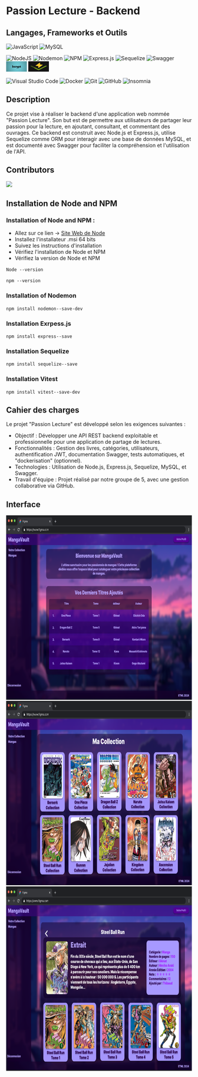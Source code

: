 # Passion Lecture - Backend

## Langages, Frameworks et Outils

![JavaScript](https://img.shields.io/badge/javascript-%23323330.svg?style=for-the-badge&logo=javascript&logoColor=%23F7DF1E)
![MySQL](https://img.shields.io/badge/mysql-%2300f.svg?style=for-the-badge&logo=mysql&logoColor=white)

![NodeJS](https://img.shields.io/badge/node.js-6DA55F?style=for-the-badge&logo=node.js&logoColor=white)
![Nodemon](https://img.shields.io/badge/NODEMON-%23323330.svg?style=for-the-badge&logo=nodemon&logoColor=%BBDEAD)
![NPM](https://img.shields.io/badge/NPM-%23CB3837.svg?style=for-the-badge&logo=npm&logoColor=white)
![Express.js](https://img.shields.io/badge/express.js-%23404d59.svg?style=for-the-badge&logo=express&logoColor=%2361DAFB)
![Sequelize](https://img.shields.io/badge/Sequelize-52B0E7?style=for-the-badge&logo=Sequelize&logoColor=white)
![Swagger](https://img.shields.io/badge/-Swagger-%23Clojure?style=for-the-badge&logo=swagger&logoColor=white)
![Bcrypt](https://github.com/quemet/C295-1ERE-API/blob/main/Image/bcrypt.jpg)
![Vitest](https://github.com/Timcodingeur/Projet-JS/blob/main/Image/Image-Readme/Vitest56.jpg)

![Visual Studio Code](https://img.shields.io/badge/Visual%20Studio%20Code-0078d7.svg?style=for-the-badge&logo=visual-studio-code&logoColor=white)
![Docker](https://img.shields.io/badge/docker-%230db7ed.svg?style=for-the-badge&logo=docker&logoColor=white)
![Git](https://img.shields.io/badge/git-%23F05033.svg?style=for-the-badge&logo=git&logoColor=white)
![GitHub](https://img.shields.io/badge/github-%23121011.svg?style=for-the-badge&logo=github&logoColor=white)
![Insomnia](https://img.shields.io/badge/Insomnia-black?style=for-the-badge&logo=insomnia&logoColor=5849BE)

## Description

Ce projet vise à réaliser le backend d'une application web nommée "Passion Lecture". Son but est de permettre aux utilisateurs de partager leur passion pour la lecture, en ajoutant, consultant, et commentant des ouvrages. Ce backend est construit avec Node.js et Express.js, utilise Sequelize comme ORM pour interagir avec une base de données MySQL, et est documenté avec Swagger pour faciliter la compréhension et l'utilisation de l'API.

## Contributors

<a href="https://github.com/Timcodingeur/Projet-JS/graphs/contributors">
  <img src="https://contrib.rocks/image?repo=Timcodingeur/Projet-JS" />
</a>

## Installation de Node and NPM
### Installation of Node and NPM :
* Allez sur ce lien -> [Site Web de Node](https://nodejs.org/en)
* Installez l'installateur .msi 64 bits
* Suivez les instructions d'installation
* Vérifiez l'installation de Node et NPM
* Vérifiez la version de Node et NPM
```shell
Node --version
```

```shell
npm --version
```

### Installation of Nodemon
```shell
npm install nodemon--save-dev
```

### Installation Exrpess.js
```shell
npm install express--save
```

### Installation Sequelize
```shell
npm install sequelize--save
```
### Installation Vitest

```shell
npm install vitest--save-dev
```

## Cahier des charges
Le projet "Passion Lecture" est développé selon les exigences suivantes :

* Objectif : Développer une API REST backend exploitable et professionnelle pour une application de partage de lectures.
* Fonctionnalités : Gestion des livres, catégories, utilisateurs, authentification JWT, documentation Swagger, tests automatiques, et "dockerisation" (optionnel).
* Technologies : Utilisation de Node.js, Express.js, Sequelize, MySQL, et Swagger.
* Travail d'équipe : Projet réalisé par notre groupe de 5, avec une gestion collaborative via GitHub.

 ## Interface

<img src="https://github.com/Timcodingeur/Projet-JS/blob/main/Maquettes/Menu.png" alt="Collection" height="500">

<img src="https://github.com/Timcodingeur/Projet-JS/blob/main/Maquettes/Collection.png" alt="Collection" height="500">

<img src="https://github.com/Timcodingeur/Projet-JS/blob/main/Maquettes/Livre.png" alt="Collection" height="500">
